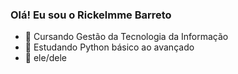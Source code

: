 ### Olá! Eu sou o Rickelmme Barreto
- 🔭 Cursando Gestão da Tecnologia da Informação
- 🌱 Estudando Python básico ao avançado
- 🤔 ele/dele
